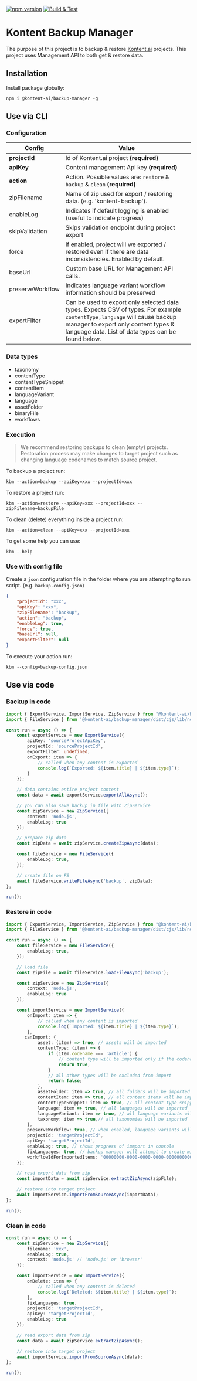 [![npm version](https://badge.fury.io/js/%40kontent-ai%2Fbackup-manager.svg)](https://badge.fury.io/js/%40kontent-ai%2Fbackup-manager)
[![Build & Test](https://github.com/kontent-ai/backup-manager-js/actions/workflows/integrate.yml/badge.svg)](https://github.com/kontent-ai/backup-manager-js/actions/workflows/integrate.yml)

# Kontent Backup Manager

The purpose of this project is to backup & restore [Kontent.ai](https://kontent.ai) projects. This project uses Management API to both get & restore data.

## Installation

Install package globally:

`npm i @kontent-ai/backup-manager -g`

## Use via CLI

### Configuration

| Config          | Value                                                                                                               |
|-----------------|---------------------------------------------------------------------------------------------------------------------|
| **projectId**       | Id of Kontent.ai project **(required)**                                                                            |
| **apiKey**           | Content management Api key **(required)**                                                                               |
| **action**           | Action. Possible values are: `restore` & `backup` & `clean` **(required)**                                              |
| zipFilename     | Name of zip used for export / restoring data. (e.g. 'kontent-backup').                                            |
| enableLog       | Indicates if default logging is enabled (useful to indicate progress)       
| skipValidation       | Skips validation endpoint during project export      
| force           | If enabled, project will we exported / restored even if there are data inconsistencies. Enabled by default. |
| baseUrl           | Custom base URL for Management API calls. |
| preserveWorkflow           | Indicates language variant workflow information should be preserved |
| exportFilter           | Can be used to export only selected data types. Expects CSV of types. For example `contentType,language` will cause backup manager to export only content types & language data. List of data types can be found below. |

### Data types

* taxonomy
* contentType
* contentTypeSnippet
* contentItem
* languageVariant
* language
* assetFolder
* binaryFile
* workflows

### Execution

> We recommend restoring backups to clean (empty) projects. Restoration process may make changes to target project such as changing language codenames to match source project.

To backup a project run:

`kbm --action=backup --apiKey=xxx --projectId=xxx`

To restore a project run:

`kbm --action=restore --apiKey=xxx --projectId=xxx --zipFilename=backupFile`

To clean (delete) everything inside a project run:

`kbm --action=clean --apiKey=xxx --projectId=xxx`

To get some help you can use:

`kbm --help`

### Use with config file

Create a `json` configuration file in the folder where you are attempting to run script. (e.g. `backup-config.json`)

```json
{
    "projectId": "xxx",
    "apiKey": "xxx",
    "zipFilename": "backup",
    "action": "backup",
    "enableLog": true,
    "force": true,
    "baseUrl": null,
    "exportFilter": null
}
```

To execute your action run: 

`kbm --config=backup-config.json`

## Use via code

### Backup in code 

```typescript
import { ExportService, ImportService, ZipService } from "@kontent-ai/backup-manager";
import { FileService } from '@kontent-ai/backup-manager/dist/cjs/lib/node';

const run = async () => {
    const exportService = new ExportService({
        apiKey: 'sourceProjectApiKey',
        projectId: 'sourceProjectId',
        exportFilter: undefined,
        onExport: item => {
            // called when any content is exported
            console.log(`Exported: ${item.title} | ${item.type}`);
        }
    });

    // data contains entire project content
    const data = await exportService.exportAllAsync();

    // you can also save backup in file with ZipService
    const zipService = new ZipService({
        context: 'node.js',
        enableLog: true
    });

    // prepare zip data
    const zipData = await zipService.createZipAsync(data);

    const fileService = new FileService({
        enableLog: true,
    });

    // create file on FS
    await fileService.writeFileAsync('backup', zipData);
};

run();
```

### Restore in code

```typescript
import { ExportService, ImportService, ZipService } from "@kontent-ai/backup-manager";
import { FileService } from '@kontent-ai/backup-manager/dist/cjs/lib/node';

const run = async () => {
    const fileService = new FileService({
        enableLog: true,
    });

    // load file
    const zipFile = await fileService.loadFileAsync('backup');

    const zipService = new ZipService({
        context: 'node.js',
        enableLog: true
    });

    const importService = new ImportService({
        onImport: item => {
            // called when any content is imported
            console.log(`Imported: ${item.title} | ${item.type}`);
        },
       canImport: {
            asset: (item) => true, // assets will be imported
            contentType: (item) => {
                if (item.codename === 'article') {
                    // content type will be imported only if the codename is equal to 'article'
                    return true;
                }
                // all other types will be excluded from import
                return false;
            },
            assetFolder: item => true, // all folders will be imported
            contentItem: item => true, // all content items will be imported
            contentTypeSnippet: item => true, // all content type snippets will be imported
            language: item => true, // all languages will be imported
            languageVariant: item => true, // all language variants will be imported
            taxonomy: item => true,// all taxonomies will be imported
        },
        preserveWorkflow: true, // when enabled, language variants will preserve their workflow information
        projectId: 'targetProjectId',
        apiKey: 'targetProjectId',
        enableLog: true, // shows progress of immport in console
        fixLanguages: true, // backup manager will attempt to create missing languages & map existing languages
        workflowIdForImportedItems: '00000000-0000-0000-0000-000000000000' // id that items are assigned
    });

    // read export data from zip
    const importData = await zipService.extractZipAsync(zipFile);

    // restore into target project
    await importService.importFromSourceAsync(importData);
};

run();
```

### Clean in code

```typescript
const run = async () => {
    const zipService = new ZipService({
        filename: 'xxx',
        enableLog: true,
        context: 'node.js' // 'node.js' or 'browser'
    });

    const importService = new ImportService({
        onDelete: item => {
            // called when any content is deleted
            console.log(`Deleted: ${item.title} | ${item.type}`);
        },
        fixLanguages: true,
        projectId: 'targetProjectId',
        apiKey: 'targetProjectId',
        enableLog: true
    });

    // read export data from zip
    const data = await zipService.extractZipAsync();

    // restore into target project
    await importService.importFromSourceAsync(data);
};

run();
```
